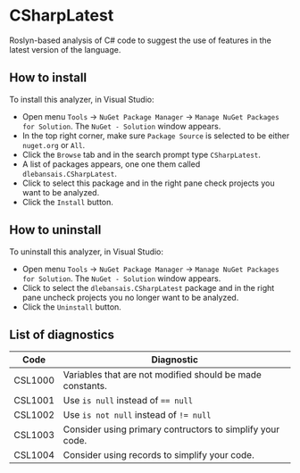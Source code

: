 # CSharpLatest

Roslyn-based analysis of C# code to suggest the use of features in the latest version of the language.

## How to install

To install this analyzer, in Visual Studio:

+ Open menu `Tools` -> `NuGet Package Manager` -> `Manage NuGet Packages for Solution`. The `NuGet - Solution` window appears.  
+ In the top right corner, make sure `Package Source` is selected to be either `nuget.org` or `All`.
+ Click the `Browse` tab and in the search prompt type `CSharpLatest`.
+ A list of packages appears, one one them called `dlebansais.CSharpLatest`.
+ Click to select this package and in the right pane check projects you want to be analyzed.
+ Click the `Install` button.

## How to uninstall

To uninstall this analyzer, in Visual Studio:

+ Open menu `Tools` -> `NuGet Package Manager` -> `Manage NuGet Packages for Solution`. The `NuGet - Solution` window appears.  
+ Click to select the `dlebansais.CSharpLatest` package and in the right pane uncheck projects you no longer want to be analyzed.
+ Click the `Uninstall` button.
 
## List of diagnostics

| Code    | Diagnostic                                                |
| ------- | --------------------------------------------------------- |
| CSL1000 | Variables that are not modified should be made constants. |
| CSL1001 | Use `is null` instead of `== null`                        |
| CSL1002 | Use `is not null` instead of `!= null`                    |
| CSL1003 | Consider using primary contructors to simplify your code. |
| CSL1004 | Consider using records to simplify your code.             |
